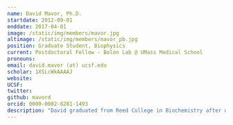 ```yaml
---
name: David Mavor, Ph.D.
startdate: 2012-09-01
enddate: 2017-04-01
image: /static/img/members/mavor.jpg
altimage: /static/img/members/mavor_pb.jpg
position: Graduate Student, Biophysics
current: Postdoctoral Fellow - Bolon Lab @ UMass Medical School
pronouns:
email: david.mavor (at) ucsf.edu
scholar: 1XSLcWkAAAAJ
website:
UCSF:
twitter:
github: mavord
orcid: 0000-0002-8281-1493
description: "David graduated from Reed College in Biochemistry after working with Dr. Jay Mellies on E. coli virulence factors. He then worked with Dr. Alan Frankel at UCSF before joining iPQB in biophysics. Currently he is investigating the conformational dynamics of protein-protein interactions. When not in lab, David enjoys making music, swing dancing and playing with his 70 lbs beast, Lucy."
---
```

